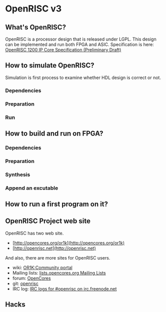 OpenRISC v3
========

## What's OpenRISC?

OpenRISC is a processor design that is released under LGPL.
This design can be implemented and run both FPGA and ASIC.
Specification is here: [OpenRISC 1200 IP Core Specification (Preliminary Draft)](http://openrisc.net/or1200-spec.html)

## How to simulate OpenRISC?

Simulation is first process to examine whether HDL design is correct or not.

### Dependencies

### Preparation

### Run

## How to build and run on FPGA?

### Dependencies

### Preparation

### Synthesis

### Append an excutable

## How to run a first program on it?

## OpenRISC Project web site

OpenRISC has two web site.
- [http://opencores.org/or1k](http://opencores.org/or1k)
- [http://openrisc.net](http://openrisc.net)

And also, there are more sites for OpenRISC users.

- wiki: [OR1K:Community portal](http://opencores.org/or1k/OR1K:Community_portal)
- Mailing lists: [lists.opencores.org Mailing Lists](http://lists.opencores.org/)
- forum: [OpenCores](http://opencores.org/forum,OpenRISC)
- git: [openrisc](https://github.com/openrisc)
- IRC log: [IRC logs for #openrisc on irc.freenode.net](http://juliusbaxter.net/openrisc-irc/)

## Hacks

